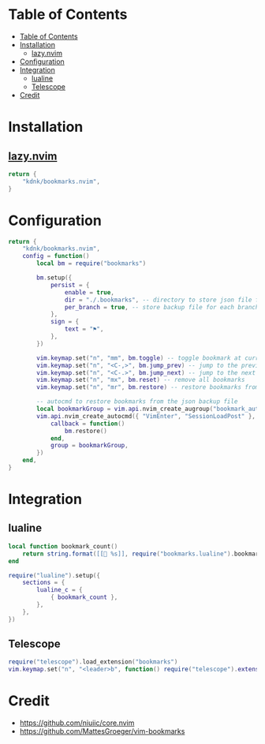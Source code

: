 # Table of Contents

-   [Table of Contents](#table-of-contents)
-   [Installation](#installation)
    -   [lazy.nvim](#lazynvim)
-   [Configuration](#configuration)
-   [Integration](#integration)
    -   [lualine](#lualine)
    -   [Telescope](#telescope)
-   [Credit](#credit)

# Installation

## [lazy.nvim](https://github.com/folke/lazy.nvim)

```lua
return {
    "kdnk/bookmarks.nvim",
}
```

# Configuration

```lua
return {
    "kdnk/bookmarks.nvim",
    config = function()
        local bm = require("bookmarks")

        bm.setup({
            persist = {
                enable = true,
                dir = "./.bookmarks", -- directory to store json file for backup. Please add `**/.bookmarks/*` to your `.gitignore_global`.
                per_branch = true, -- store backup file for each branch
            },
            sign = {
                text = "⚑",
            },
        })

        vim.keymap.set("n", "mm", bm.toggle) -- toggle bookmark at current line
        vim.keymap.set("n", "<C-,>", bm.jump_prev) -- jump to the previous bookmark over buffers
        vim.keymap.set("n", "<C-.>", bm.jump_next) -- jump to the next bookmark over buffers
        vim.keymap.set("n", "mx", bm.reset) -- remove all bookmarks
        vim.keymap.set("n", "mr", bm.restore) -- restore bookmarks from the json backup file

        -- autocmd to restore bookmarks from the json backup file
        local bookmarkGroup = vim.api.nvim_create_augroup("bookmark_auto_restore", {})
        vim.api.nvim_create_autocmd({ "VimEnter", "SessionLoadPost" }, {
            callback = function()
                bm.restore()
            end,
            group = bookmarkGroup,
        })
    end,
}
```

# Integration

## lualine

```lua
local function bookmark_count()
    return string.format([[📘 %s]], require("bookmarks.lualine").bookmark_count())
end

require("lualine").setup({
    sections = {
        lualine_c = {
            { bookmark_count },
        },
    },
})
```

## Telescope

```lua
require("telescope").load_extension("bookmarks")
vim.keymap.set("n", "<leader>b", function() require("telescope").extensions.bookmarks.list() end)
```

# Credit

-   https://github.com/niuiic/core.nvim
-   https://github.com/MattesGroeger/vim-bookmarks

